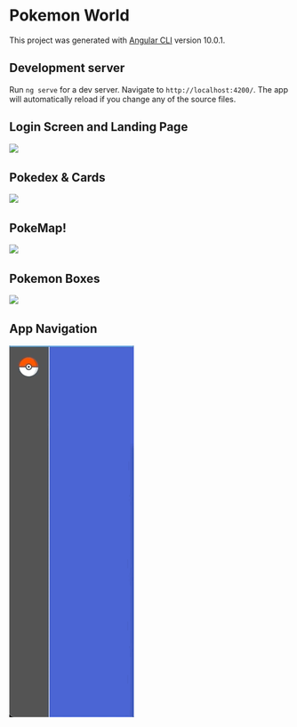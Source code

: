 # Pokemon World

This project was generated with [Angular CLI](https://github.com/angular/angular-cli) version 10.0.1.

## Development server

Run `ng serve` for a dev server. Navigate to `http://localhost:4200/`. The app will automatically reload if you change any of the source files.

## Login Screen and Landing Page

![](login-landing-page.gif)

## Pokedex & Cards

![](pokedex.gif)

## PokeMap!

![](map.gif)

## Pokemon Boxes

![](Boxes.gif)

## App Navigation

![](side-nav.gif)

